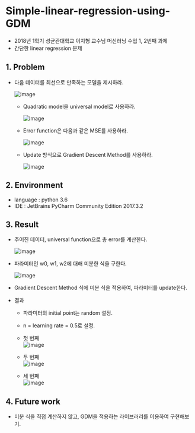 # Simple-linear-regression-using-GDM
 - 2018년 1학기 성균관대학교 이지형 교수님 머신러닝 수업 1, 2번째 과제
 - 간단한 linear regression 문제

## 1. Problem
 - 다음 데이터를 최선으로 만족하는 모델을 제시하라.
 
   ![image](https://user-images.githubusercontent.com/26705935/40695408-0fcf755c-63fc-11e8-97e7-902ee2dd37b5.png)
   
   - Quadratic model을 universal model로 사용하라.
   
     ![image](https://user-images.githubusercontent.com/26705935/40695442-373f1264-63fc-11e8-8482-c16c987c690a.png)
     
   - Error function은 다음과 같은 MSE를 사용하라.
   
     ![image](https://user-images.githubusercontent.com/26705935/40695566-b60bc47a-63fc-11e8-9671-ec6fa00b3b48.png)
     
   - Update 방식으로 Gradient Descent Method를 사용하라.
   
     ![image](https://user-images.githubusercontent.com/26705935/40695750-870bde5c-63fd-11e8-880e-56db325f365f.png)

    
## 2. Environment
 - language : python 3.6
 - IDE : JetBrains PyCharm Community Edition 2017.3.2
 
## 3. Result
 - 주어진 데이터, universal function으로 총 error를 계산한다.
 
   ![image](https://user-images.githubusercontent.com/26705935/40695651-1cc5c54e-63fd-11e8-8907-30909e91992c.png)
 
 - 파라미터인 w0, w1, w2에 대해 미분한 식을 구한다.
 
   ![image](https://user-images.githubusercontent.com/26705935/40695704-525a79fc-63fd-11e8-84d2-a16bba85cf1c.png)
   
 - Gradient Descent Method 식에 미분 식을 적용하여, 파라미터를 update한다.
 
 - 결과
   - 파라미터의 initial point는 random 설정.
   - n = learning rate = 0.5로 설정.
   - 첫 번째  
     ![image](https://user-images.githubusercontent.com/26705935/40695836-010d8cdc-63fe-11e8-93c3-7547e7520e7f.png)
     
   - 두 번째   
     ![image](https://user-images.githubusercontent.com/26705935/40695867-2d2f1db2-63fe-11e8-879a-52067e16241a.png)
     
   - 세 번째  
     ![image](https://user-images.githubusercontent.com/26705935/40695892-448352b2-63fe-11e8-961b-5d840f170907.png)
  
 ## 4. Future work
 - 미분 식을 직접 계산하지 않고, GDM을 적용하는 라이브러리를 이용하여 구현해보기.
